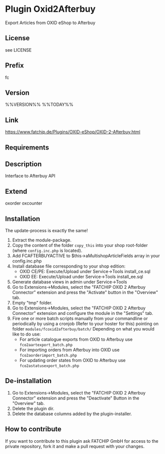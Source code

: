 # Plugin Oxid2Afterbuy
Export Articles from OXID eShop to Afterbuy

## License
see LICENSE

## Prefix
fc

## Version
%%VERSION%%
%%TODAY%%

## Link
https://www.fatchip.de/Plugins/OXID-eShop/OXID-2-Afterbuy.html

## Requirements


## Description
Interface to Afterbuy API

## Extend
oxorder
oxcounter

## Installation
The update-process is exactly the same!

1. Extract the module-package.
2. Copy the content of the folder `copy_this` into your shop root-folder (where `config.inc.php` is located).
3. Add FCAFTERBUYACTIVE to $this->aMultishopArticleFields array in your config.inc.php
4. Install database file corresponding to your shop edition:
    - OXID CE/PE: Execute/Upload under Service->Tools install_ce.sql
    - OXID EE: Execute/Upload under Service->Tools install_ee.sql
5. Generate database views in admin under Service->Tools    
5. Go to Extensions->Modules, select the "FATCHIP OXID 2 Afterbuy Connector" extension and press the "Activate" button in the "Overview" tab.
6. Empty "tmp" folder.
7. Go to Extensions->Modules, select the "FATCHIP OXID 2 Afterbuy Connector" extension and configure the module in the "Settings" tab.
8. Fire one or more batch scripts manually from your commandline or periodically by using a cronjob (Refer to your hoster for this) pointing on folder `modules/fcoxid2afterbuy/batch/`
   Depending on what you would like to do use:
   - For article catalogue exports from OXID to Afterbuy use `fco2aartexport_batch.php`
   - For importing orders from Afterbuy into OXID use `fco2aorderimport_batch.php`
   - For updating order states from OXID to Afterbuy use `fco2astatusexport_batch.php`

## De-installation
1. Go to Extensions->Modules, select the "FATCHIP OXID 2 Afterbuy Connector" extension and press the "Deactivate" Button in the "Overview" tab.
2. Delete the plugin dir.
3. Delete the database columns added by the plugin-installer.

## How to contribute
If you want to contribute to this plugin ask FATCHIP GmbH for access to the private repository, fork it and make a pull request with your changes.